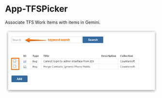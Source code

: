 App-TFSPicker
=============

Associate TFS Work Items with items in Gemini.

![Alt text](screenshot.png "")
